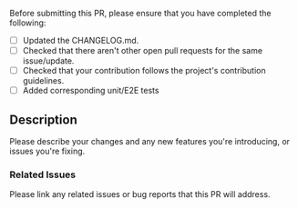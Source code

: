 Before submitting this PR, please ensure that you have completed the following:

- [ ] Updated the CHANGELOG.md.
- [ ] Checked that there aren't other open pull requests for the same issue/update.
- [ ] Checked that your contribution follows the project's contribution guidelines.
- [ ] Added corresponding unit/E2E tests

## Description

Please describe your changes and any new features you're introducing, or issues you're fixing.

### Related Issues

Please link any related issues or bug reports that this PR will address.
